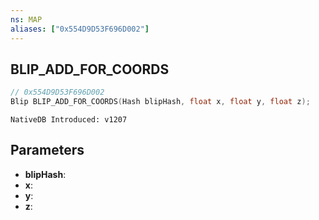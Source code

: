 ```yaml
---
ns: MAP
aliases: ["0x554D9D53F696D002"]
---
```

## BLIP_ADD_FOR_COORDS

```c
// 0x554D9D53F696D002
Blip BLIP_ADD_FOR_COORDS(Hash blipHash, float x, float y, float z);
```

```
NativeDB Introduced: v1207
```

## Parameters
* **blipHash**:
* **x**:
* **y**:
* **z**:
